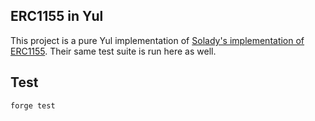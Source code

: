 ## ERC1155 in Yul

This project is a pure Yul implementation of [Solady's implementation of ERC1155](https://github.com/Vectorized/solady/blob/main/src/tokens/ERC1155.sol). Their same test suite is run here as well.

## Test

`forge test`
